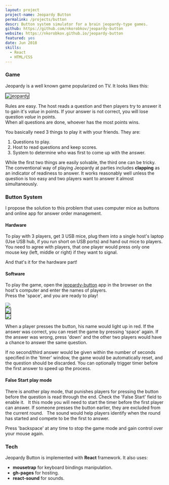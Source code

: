 ```yaml
---
layout: project
project-name: Jeopardy Button
permalink: /projects/button
descr: Button system simulator for a brain jeopardy-type games.
github: https://github.com/nkorobkov/jeopardy-button
website: https://nkorobkov.github.io/jeopardy-button
featured: yes
date: Jun 2018
skills:
  - React
  - HTML/CSS
---
```


### Game

Jeopardy is a well known game popularized on TV. It looks likes this:

<img src="{{site.url}}/assets/button/pic.png" alt="jeopardy" border="1" style="max-height: 450px" />

Rules are easy. The host reads a question and then players try to answer it to gain it's *value* in points. 
If your answer is not correct, you will lose question *value* in points.  
When all questions are done, whoever has the most points wins. 

You basically need 3 things to play it with your friends. They are:

1. Questions to play.
2. Host to read questions and keep scores. 
3. System to determine who was first to come up with the answer.

While the first two things are easily solvable, the third one can be tricky.  
The conventional way of playing Jeopardy at parties includes **clapping** as an indicator of readiness to answer. 
It works reasonably well unless the question is too easy and two players want to answer it almost simultaneously. 

### Button System
 
I propose the solution to this problem that uses computer mice as buttons and online app for answer order management.

#### Hardware
To play with 3 players, get 3 USB mice, plug them into a single host's laptop (Use USB hub, if you run short on USB ports) and hand out mice to players.  
You need to agree with players, that one player would press only one mouse key (left, middle or right) if they want to signal.   
<!---You can optionally modify mice by disassembling them and changing the scheme so that any key would trigger the one signal. 
Or even build the whole system out of single mice, if you  are into electrical engineering.--->
And that's it for the hardware part!

#### Software

To play the game, open the [jeopardy-button](https://nkorobkov.github.io/jeopardy-button/) app in the browser on the host's computer and enter the names of players.   
Press the 'space', and you are ready to play!   

<div class="image_row">
<div class="image_col-3">
<img src="{{site.url}}/assets/button/one.png" border="0" />
</div>
<div class="image_col-3">
<img src="{{site.url}}/assets/button/two.png" border="1" />
</div>
<div class="image_col-3">
<img src="{{site.url}}/assets/button/three.png" border="1" />
</div>
</div>


When a player presses the button, his name would light up in red. If the answer was correct, you can reset the game by pressing 'space' again. 
If the answer was wrong, press 'down' and the other two players would have a chance to answer the same question.  

If no second/third answer would be given within the number of seconds specified in the 'timer' window, the game would be automatically reset, and the question should be discarded. 
You can optionally trigger timer before the first answer to speed up the process.  

#### False Start play mode

There is another play mode, that punishes players for pressing the button before the question is read through the end. Check the 'False Start' field to enable it.  
It this mode you will need to start the timer before the first player can answer. If someone presses the button earlier, they are excluded from the current round.  
The sound would help players identify when the round has started and compete to be the first to answer.  

Press 'backspace' at any time to stop the game mode and gain control over your mouse again. 


### Tech

Jeopardy Button is implemented with **React** framework. It also uses:
- **mousetrap** for keyboard bindings manipulation.
- **gh-pages** for hosting.
- **react-sound** for sounds.










